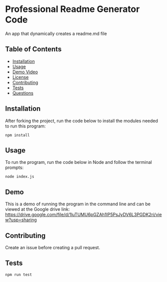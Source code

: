 # Professional Readme Generator Code


An app that dynamically creates a readme.md file

## Table of Contents
 * [Installation](#installation)
  * [Usage](#usage)
  * [Demo Video](#demo)
  * [License](#license)
  * [Contributing](#contributing)
  * [Tests](#tests)
  * [Questions](#questions)

<a name="installation"/>

## Installation
After forking the project, run the code below to install the modules needed to run this program:

```
npm install
```

<a name="usage"/>

## Usage

To run the program, run the code below in Node and follow the terminal prompts:

```
node index.js
```
<a name="demo"/>

## Demo

This is a demo of running the program in the command line and can be viewed at the Google drive link:
https://drive.google.com/file/d/1luTUMU6pGZAh1IP5PsJyDV6L3PGDK2ri/view?usp=sharing

<a name="license"/>


<a name="Contributing"/>

## Contributing
Create an issue before creating a pull request.

<a name="tests"/>

## Tests

```
npm run test
```

<a name="questions"/>
